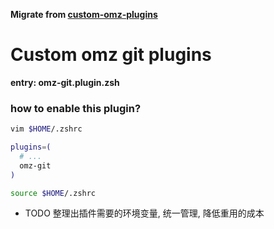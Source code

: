 **Migrate from [custom-omz-plugins](https://github.com/liijunwei/custom-omz-plugins)**

# Custom omz git plugins

**entry: omz-git.plugin.zsh**

### how to enable this plugin?

```zsh
vim $HOME/.zshrc

plugins=(
  # ...
  omz-git
)

source $HOME/.zshrc
```

+ TODO 整理出插件需要的环境变量, 统一管理, 降低重用的成本
